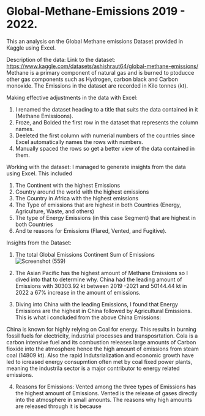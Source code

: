 # Global-Methane-Emissions 2019 - 2022.
This an analysis on the Global Methane emissions Dataset provided in Kaggle using Excel. 

Description of the data: 
Link to the dataset: https://www.kaggle.com/datasets/ashishraut64/global-methane-emissions/
Methane is a primary component of natural gas and is burned to ptoducce other gas components such as Hydrogen, carbon black and Carbon monoxide. The Emissions in the dataset are recorded in Kilo tonnes (kt). 

Making effective adjustments in the data with Excel: 
1. I renamed the dataset heading to a title that suits the data contained in it (Methane Emissioons).
2. Froze, and Bolded the first row in the dataset that represents the column names.
3. Deeleted the first column with numerial numbers of the countries since Excel automatically names the rows with numbers.
4. Manually spaced the rows so get a better view of the data contained in them.

Working with the dataset: 
I managed to generate insights from the data using Excel. This included 
1. The Continent with the highest Emissions
2. Country around the world with the highest emissions
3. The Country in Africa with the highest emissions
4. The Type of emissions that are highest in both Countries (Energy, Agriculture, Waste, and others)
5. The type of Energy Emissions (in this case Segment) that are highest in both Countries
6. And te reasons for Emissions (Flared, Vented, and Fugitive).

Insights from the Dataset:
1. The total Global Emissions Continent	Sum of Emissions ![Screenshot (559)](https://github.com/zilphar/Global-Methane-Emissions/assets/116642579/d26f55a7-2552-4a13-980f-d24c9ae8c3c2) 

2. The Asian Pacific has the highest amount of Methane Emissions so I dived into that to determine why. 
   China had the leading amount of Emissions with 30303.92 kt between 2019 -2021 and 50144.44 kt in 2022 a 67% increase in the amount of emissions.

3. Diving into China with the leading Emissions, I found that Energy Emissions are the highest in China followed by Agricultural Emissions.
   This is what i concluded from the above China Emissions:

China is known for highly relying on Coal for energy. This results in burning fossil fuels for electricity, industrial processes and transposrtation. Cola is  a carbon intensive fuel and its combustion releases large amounts of Carbon fioxide into the atmosphere hence the high amount of emissions from steam coal (14809 kt).
Also the rapid Indutsrialization and economic growth have led to icreased energy consupmtion often met by coal fixed power plants, meaning the industrila sector is a major contributor to energy related emissions. 

4. Reasons for Emissions:
   Vented among the three types of Emissions has the highest amount of Emissions.
   Vented is the release of gases directly into the atmosphere in small amounts. The reasons why high amounts are released through it is because 



